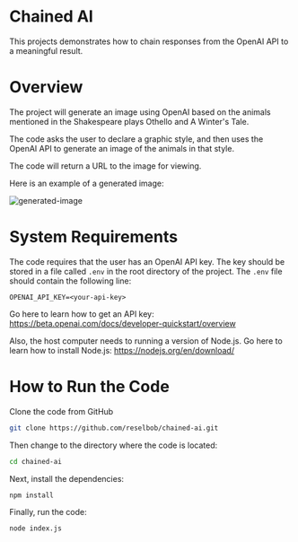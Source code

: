 # Chained AI
This projects demonstrates how to chain responses from the OpenAI API to a meaningful result.

# Overview

The project will generate an image using OpenAI based on the animals mentioned in the Shakespeare plays Othello and A Winter's Tale. 

The code asks the user to declare a graphic style, and then uses the OpenAI API to generate an image of the animals in that style.

The code will return a URL to the image for viewing.

Here is an example of a generated image:

![generated-image](https://github.com/user-attachments/assets/c8d81746-054d-4a1e-866e-6ab9912b90f5)


# System Requirements

The code requires that the user has an OpenAI API key. The key should be stored in a file called `.env` in the root directory of the project. The `.env` file should contain the following line:

```
OPENAI_API_KEY=<your-api-key>
```

Go here to learn how to get an API key: https://beta.openai.com/docs/developer-quickstart/overview

Also, the host computer needs to running a version of Node.js. Go here to learn how to install Node.js: https://nodejs.org/en/download/

# How to Run the Code

Clone the code from GitHub

```bash
git clone https://github.com/reselbob/chained-ai.git
```

Then change to the directory where the code is located:

```bash
cd chained-ai
```

Next, install the dependencies:

```bash
npm install
```

Finally, run the code:

```bash
node index.js
```


